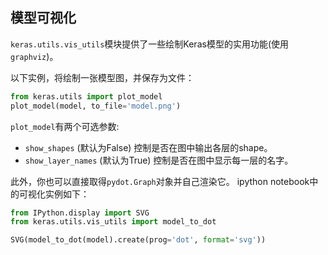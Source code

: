 
## 模型可视化

`keras.utils.vis_utils`模块提供了一些绘制Keras模型的实用功能(使用`graphviz`)。

以下实例，将绘制一张模型图，并保存为文件：
```python
from keras.utils import plot_model
plot_model(model, to_file='model.png')
```

`plot_model`有两个可选参数:

- `show_shapes` (默认为False) 控制是否在图中输出各层的shape。
- `show_layer_names` (默认为True) 控制是否在图中显示每一层的名字。

此外，你也可以直接取得`pydot.Graph`对象并自己渲染它。
ipython notebook中的可视化实例如下：
```python
from IPython.display import SVG
from keras.utils.vis_utils import model_to_dot

SVG(model_to_dot(model).create(prog='dot', format='svg'))
```

